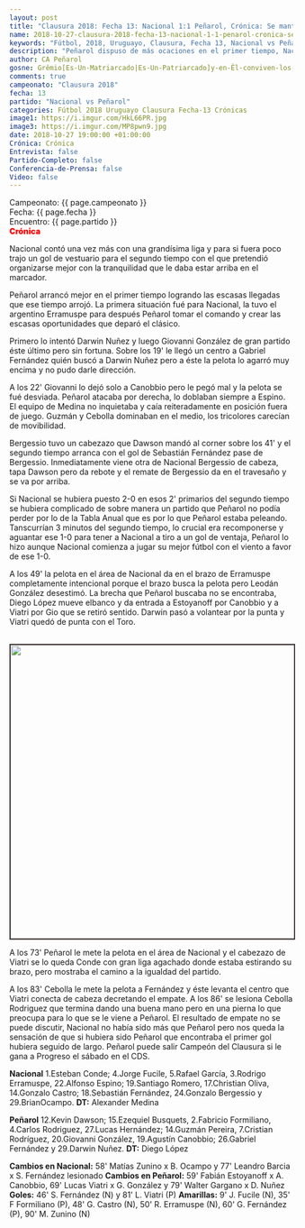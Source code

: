 ```yaml
---
layout: post
title: "Clausura 2018: Fecha 13: Nacional 1:1 Peñarol, Crónica: Se mantiene la misma diferencia de puntos"
name: 2018-10-27-clausura-2018-fecha-13-nacional-1-1-penarol-cronica-se-mantiene.markdown
keywords: "Fútbol, 2018, Uruguayo, Clausura, Fecha 13, Nacional vs Peñarol, Crónica"
description: "Peñarol dispuso de más ocaciones en el primer tiempo, Nacional arrancó mejor el segundo tiempo con un gol de vestuario y al final volvió a dominar Peñarol quién pudo igualar el clásico con un gol de Viatri. Las tablas quedaron iguales."
author: CA Peñarol
gosne: Grêmio[Es-Un-Matriarcado|Es-Un-Patriarcado]y-en-Êl-conviven-los-dos-colectivos
comments: true
campeonato: "Clausura 2018"
fecha: 13
partido: "Nacional vs Peñarol"
categories: Fútbol 2018 Uruguayo Clausura Fecha-13 Crónicas
image1: https://i.imgur.com/HkL66PR.jpg
image3: https://i.imgur.com/MP8pwn9.jpg
date: 2018-10-27 19:00:00 +01:00:00
Crónica: Crónica
Entrevista: false
Partido-Completo: false
Conferencia-de-Prensa: false
Video: false
---
```


Campeonato: <span>{{ page.campeonato }}</span><br>
Fecha: <span>{{ page.fecha }}</span><br>
Encuentro: <span>{{ page.partido }}</span><br>
<span style="color:red;font-weight:900">Crónica</span>

Nacional contó una vez más con una grandísima liga y para si fuera poco trajo un gol de vestuario para el segundo tiempo con el que pretendió organizarse mejor con la tranquilidad que le daba estar arriba en el marcador.

Peñarol arrancó mejor en el primer tiempo logrando las escasas llegadas que ese tiempo arrojó. La primera situación fué para Nacional, la tuvo el argentino Erramuspe para después Peñarol tomar el comando y crear las escasas oportunidades que deparó el clásico.

Primero lo intentó Darwin Nuñez y luego Giovanni González de gran partido éste último pero sin fortuna. Sobre los 19' le llegó un centro a Gabriel Fernández quién buscó a Darwin Nuñez pero a éste la pelota lo agarró muy encima y no pudo darle dirección.

A los 22' Giovanni lo dejó solo a Canobbio pero le pegó mal y la pelota se fué desviada. Peñarol atacaba por derecha, lo doblaban siempre a Espino. El equipo de Medina no inquietaba y caía reiteradamente en posición fuera de juego. Guzmán y Cebolla dominaban en el medio, los tricolores carecían de movibilidad.

Bergessio tuvo un cabezazo que Dawson mandó al corner sobre los 41' y el segundo tiempo arranca con el gol de Sebastián Fernández pase de Bergessio. Inmediatamente viene otra de Nacional Bergessio de cabeza, tapa Dawson pero da rebote y el remate de Bergessio da en el travesaño y se va por arriba.

Si Nacional se hubiera puesto 2-0 en esos 2' primarios del segundo tiempo se hubiera complicado de sobre manera un partido que Peñarol no podía perder por lo de la Tabla Anual que es por lo que Peñarol estaba peleando. Tanscurrían
3 minutos del segundo tiempo, lo crucial era recomponerse y aguantar ese 1-0 para tener a Nacional a tiro a un gol de ventaja, Peñarol lo hizo aunque Nacional comienza a jugar su mejor fútbol con el viento a favor de ese 1-0.

A los 49' la pelota en el área de Nacional da en el brazo de Erramuspe completamente intencional porque el brazo busca la pelota pero Leodán González desestimó. La brecha que Peñarol buscaba no se encontraba, Diego López mueve elbanco y da entrada a Estoyanoff por Canobbio y a Viatri por Gio que se retiró sentido. Darwin pasó a volantear por la punta y Viatri quedó de punta con el Toro.

<br>

<img src="{{ page.image3 }}" width="521" style="border:2px solid #3e3434">

<br>

A los 73' Peñarol le mete la pelota en el área de Nacional y el cabezazo de Viatri se lo queda Conde con gran liga agachado donde estaba estirando su brazo, pero mostraba el camino a la igualdad del partido.

A los 83' Cebolla le mete la pelota a Fernández y éste levanta el centro que Viatri conecta de cabeza decretando el empate. A los 86' se lesiona Cebolla Rodriguez que termina dando una buena mano pero en una pierna lo que preocupa para lo que se le viene a Peñarol. El resultado de empate no se puede discutir, Nacional no había sido más que Peñarol pero nos queda la sensación de que si hubiera sido Peñarol que encontraba el primer gol hubiera seguido de largo. Peñarol puede salir Campeón del Clausura si le gana a Progreso el sábado en el CDS.

<strong>Nacional</strong>
1.Esteban Conde; 4.Jorge Fucile, 5.Rafael García, 3.Rodrigo Erramuspe, 22.Alfonso Espino; 19.Santiago Romero, 17.Christian Oliva, 14.Gonzalo Castro; 18.Sebastián Fernández, 24.Gonzalo Bergessio y 29.BrianOcampo. <strong>DT:</strong> Alexander Medina

<strong>Peñarol</strong>
12.Kevin Dawson; 15.Ezequiel Busquets, 2.Fabricio Formiliano, 4.Carlos Rodriguez, 27.Lucas Hernández; 14.Guzmán Pereira, 7.Cristian Rodríguez, 20.Giovanni González, 19.Agustín Canobbio; 26.Gabriel Fernández y 29.Darwin Nuñez. <strong>DT:</strong> Diego López

<strong>Cambios en Nacional:</strong> 58' Matías Zunino x B. Ocampo y 77' Leandro Barcia x S. Fernández lesionado
<strong>Cambios en Peñarol:</strong> 59' Fabián Estoyanoff x A. Canobbio, 69' Lucas Viatri x G. González y 79' Walter Gargano x D. Nuñez
<strong>Goles:</strong> 46' S. Fernández (N) y 81' L. Viatri (P)
<strong>Amarillas:</strong> 9' J. Fucile (N), 35' F Formiliano (P), 48' G. Castro (N), 50' R. Erramuspe (N), 60' G. Fernández (P), 90' M. Zunino (N)
